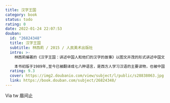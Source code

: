 ```yaml
---
title: 汉字王国
category: book
status: todo
rating: 0
date: 2022-01-24 22:07:53
douban:
  id: "26824348"
  title: 汉字王国
  subtitle: 林西莉 / 2015 / 人民美术出版社
  intro: >-
    林西莉编著的《汉字王国：讲述中国人和他们的汉字的故事》以图文并茂的形式讲述中国文字的起源和特点，选取200多个与人的生活有关的字进行细致的讲解，如与人的身体、住房、器皿、丝和麻、家畜、农具、车船、道路等有关的字，同时分析和讲述中国人的生活方式和风俗习惯，从而使人加深对文字的理解。既有深度，又很好读。

    本书初版于1989年,至今已被翻译成七八种语言，是西方人学习汉语的主要读物，也被中国教育专家选为最适合中小学生阅读的基本读物之一。
  rating: 9.3
  cover: https://img2.doubanio.com/view/subject/l/public/s28838063.jpg
  link: https://book.douban.com/subject/26824348/
---
```


Via tw 眉间止